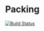 # Packing

[![Build Status](https://travis-ci.org/SimonDanisch/Packing.jl.svg?branch=master)](https://travis-ci.org/SimonDanisch/Packing.jl)
